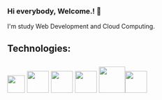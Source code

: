### Hi everybody, Welcome.! 👋

I'm study Web Development and Cloud Computing.



## Technologies:
## <img src="https://cdn.jsdelivr.net/gh/devicons/devicon/icons/javascript/javascript-original.svg" width="40" height="40"/> <img src="https://cdn.jsdelivr.net/gh/devicons/devicon/icons/git/git-original-wordmark.svg" width="50" height="50"/> <img src="https://cdn.jsdelivr.net/gh/devicons/devicon/icons/mysql/mysql-original-wordmark.svg" width="50" height="50"/> <img src="https://cdn.jsdelivr.net/gh/devicons/devicon/icons/docker/docker-original-wordmark.svg" width="50" height="50"/> <img src="https://cdn.jsdelivr.net/gh/devicons/devicon/icons/amazonwebservices/amazonwebservices-original-wordmark.svg" width="60" height="60"/><img src="https://cdn.jsdelivr.net/gh/devicons/devicon/icons/java/java-original-wordmark.svg" width="50" height="50"/>
          
            
           
            
                  
            
          
          
          

            
